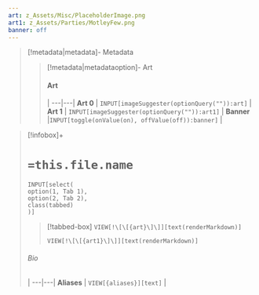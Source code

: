 ```yaml
---
art: z_Assets/Misc/PlaceholderImage.png
art1: z_Assets/Parties/MotleyFew.png
banner: off
---
```




> [!metadata|metadata]- Metadata 
>> [!metadata|metadataoption]- Art
>> #### Art
>>  |
>> ---|---|
>> **Art 0** | `INPUT[imageSuggester(optionQuery("")):art]` |
>> **Art 1** | `INPUT[imageSuggester(optionQuery("")):art1]` |
>> **Banner** |`INPUT[toggle(onValue(on), offValue(off)):banner]` |
>

> [!infobox]+
> # `=this.file.name`
>```meta-bind
>INPUT[select(
>option(1, Tab 1),
>option(2, Tab 2),
>class(tabbed)
>)]
>```
>
>> [!tabbed-box]
>> `VIEW[!\[\[{art}\]\]][text(renderMarkdown)]`
>>
>> `VIEW[!\[\[{art1}\]\]][text(renderMarkdown)]`
>
> ###### Bio
>  |
> ---|---|
> **Aliases** | `VIEW[{aliases}][text]` |